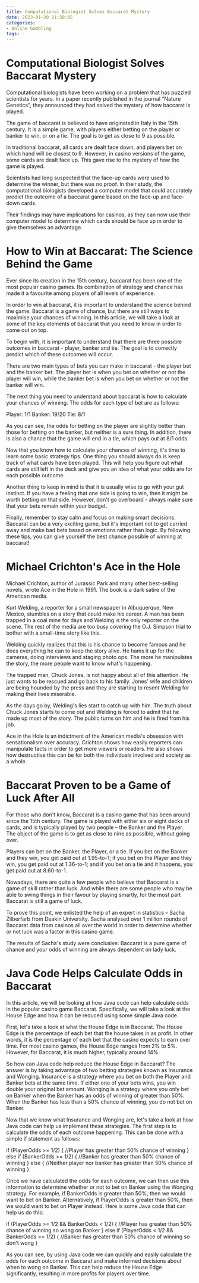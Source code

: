 ```yaml
---
title: Computational Biologist Solves Baccarat Mystery 
date: 2023-01-20 21:50:05
categories:
- Online Gambling
tags:
---
```



#  Computational Biologist Solves Baccarat Mystery 

Computational biologists have been working on a problem that has puzzled scientists for years. In a paper recently published in the journal "Nature Genetics", they announced they had solved the mystery of how baccarat is played.

The game of baccarat is believed to have originated in Italy in the 15th century. It is a simple game, with players either betting on the player or banker to win, or on a tie. The goal is to get as close to 9 as possible.

In traditional baccarat, all cards are dealt face down, and players bet on which hand will be closest to 9. However, in casino versions of the game, some cards are dealt face up. This gave rise to the mystery of how the game is played.

Scientists had long suspected that the face-up cards were used to determine the winner, but there was no proof. In their study, the computational biologists developed a computer model that could accurately predict the outcome of a baccarat game based on the face-up and face-down cards.

Their findings may have implications for casinos, as they can now use their computer model to determine which cards should be face up in order to give themselves an advantage.

#  How to Win at Baccarat: The Science Behind the Game 

Ever since its creation in the 15th century, baccarat has been one of the most popular casino games. Its combination of strategy and chance has made it a favourite among players of all levels of experience.

In order to win at baccarat, it is important to understand the science behind the game. Baccarat is a game of chance, but there are still ways to maximise your chances of winning. In this article, we will take a look at some of the key elements of baccarat that you need to know in order to come out on top.

To begin with, it is important to understand that there are three possible outcomes in baccarat - player, banker and tie. The goal is to correctly predict which of these outcomes will occur.

There are two main types of bets you can make in baccarat - the player bet and the banker bet. The player bet is when you bet on whether or not the player will win, while the banker bet is when you bet on whether or not the banker will win.

The next thing you need to understand about baccarat is how to calculate your chances of winning. The odds for each type of bet are as follows: 

        

Player: 1/1
Banker: 19/20
Tie: 8/1


 As you can see, the odds for betting on the player are slightly better than those for betting on the banker, but neither is a sure thing. In addition, there is also a chance that the game will end in a tie, which pays out at 8/1 odds.

Now that you know how to calculate your chances of winning, it's time to learn some basic strategy tips. One thing you should always do is keep track of what cards have been played. This will help you figure out what cards are still left in the deck and give you an idea of what your odds are for each possible outcome.

Another thing to keep in mind is that it is usually wise to go with your gut instinct. If you have a feeling that one side is going to win, then it might be worth betting on that side. However, don't go overboard - always make sure that your bets remain within your budget.

Finally, remember to stay calm and focus on making smart decisions. Baccarat can be a very exciting game, but it's important not to get carried away and make bad bets based on emotions rather than logic. By following these tips, you can give yourself the best chance possible of winning at baccarat!

#  Michael Crichton's Ace in the Hole 

Michael Crichton, author of Jurassic Park and many other best-selling novels, wrote Ace in the Hole in 1991. The book is a dark satire of the American media.

Kurt Welding, a reporter for a small newspaper in Albuquerque, New Mexico, stumbles on a story that could make his career. A man has been trapped in a coal mine for days and Welding is the only reporter on the scene. The rest of the media are too busy covering the O.J. Simpson trial to bother with a small-time story like this.

Welding quickly realizes that this is his chance to become famous and he does everything he can to keep the story alive. He hams it up for the cameras, doing interviews and staging photo ops. The more he manipulates the story, the more people want to know what's happening.

The trapped man, Chuck Jones, is not happy about all of this attention. He just wants to be rescued and go back to his family. Jones' wife and children are being hounded by the press and they are starting to resent Welding for making their lives miserable.

As the days go by, Welding's lies start to catch up with him. The truth about Chuck Jones starts to come out and Welding is forced to admit that he made up most of the story. The public turns on him and he is fired from his job.

Ace in the Hole is an indictment of the American media's obsession with sensationalism over accuracy. Crichton shows how easily reporters can manipulate facts in order to get more viewers or readers. He also shows how destructive this can be for both the individuals involved and society as a whole.

#  Baccarat Proven to be a Game of Luck After All 

For those who don't know, Baccarat is a casino game that has been around since the 15th century. The game is played with either six or eight decks of cards, and is typically played by two people – the Banker and the Player. The object of the game is to get as close to nine as possible, without going over.

Players can bet on the Banker, the Player, or a tie. If you bet on the Banker and they win, you get paid out at 1.95-to-1; if you bet on the Player and they win, you get paid out at 1.36-to-1; and if you bet on a tie and it happens, you get paid out at 8.60-to-1.

Nowadays, there are quite a few people who believe that Baccarat is a game of skill rather than luck. And while there are some people who may be able to swing things in their favour by playing smartly, for the most part Baccarat is still a game of luck.

To prove this point, we enlisted the help of an expert in statistics – Sacha Zilberfarb from Deakin University. Sacha analysed over 1 million rounds of Baccarat data from casinos all over the world in order to determine whether or not luck was a factor in this casino game.

The results of Sacha's study were conclusive: Baccarat is a pure game of chance and your odds of winning are always dependent on lady luck.

#  Java Code Helps Calculate Odds in Baccarat

In this article, we will be looking at how Java code can help calculate odds in the popular casino game Baccarat. Specifically, we will take a look at the House Edge and how it can be reduced using some simple Java code.

First, let's take a look at what the House Edge is in Baccarat. The House Edge is the percentage of each bet that the house takes in as profit. In other words, it is the percentage of each bet that the casino expects to earn over time. For most casino games, the House Edge ranges from 2% to 5%. However, for Baccarat, it is much higher, typically around 14%.

So how can Java code help reduce the House Edge in Baccarat? The answer is by taking advantage of two betting strategies known as Insurance and Wonging. Insurance is a strategy where you bet on both the Player and Banker bets at the same time. If either one of your bets wins, you win double your original bet amount. Wonging is a strategy where you only bet on Banker when the Banker has an odds of winning of greater than 50%. When the Banker has less than a 50% chance of winning, you do not bet on Banker.

Now that we know what Insurance and Wonging are, let's take a look at how Java code can help us implement these strategies. The first step is to calculate the odds of each outcome happening. This can be done with a simple if statement as follows:

if (PlayerOdds >= 1/2) { //Player has greater than 50% chance of winning } else if (BankerOdds >= 1/2) { //Banker has greater than 50% chance of winning } else { //Neither player nor banker has greater than 50% chance of winning }

Once we have calculated the odds for each outcome, we can then use this information to determine whether or not to bet on Banker using the Wonging strategy. For example, if BankerOdds is greater than 50%, then we would want to bet on Banker. Alternatively, if PlayerOdds is greater than 50%, then we would want to bet on Player instead. Here is some Java code that can help us do this:

if (PlayerOdds >= 1/2 && BankerOdds < 1/2) { //Player has greater than 50% chance of winning so wong on Banker } else if (PlayerOdds < 1/2 && BankerOdds >= 1/2) { //Banker has greater than 50% chance of winning so don't wong }

As you can see, by using Java code we can quickly and easily calculate the odds for each outcome in Baccarat and make informed decisions about when to wong on Banker. This can help reduce the House Edge significantly, resulting in more profits for players over time.